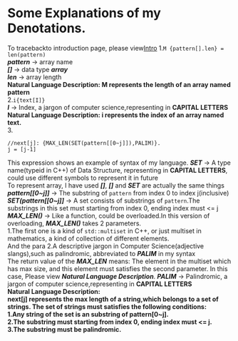  # Some Explanations of my Denotations.
  To tracebackto introduction page, please view[Intro](https://github.com/Woowuo/NewMarks/edit/main/README.md)
  1.`M {pattern[].len} = len(pattern)`<br>
    ***pattern*** -> array name<br>
    ***[]*** -> data type ***array***<br>
    ***len*** -> array length<br>
    **Natural Language Description: M represents the length of an array named pattern**<br>
  2.`i{text[I]}`<br>
    ***I*** -> Index, a jargon of computer science,representing in **CAPITAL LETTERS**<br>
    **Natural Language Description: i represents the index of an array named text.**<br>
  3. 
  ```
  //next[j]: {MAX_LEN(SET(pattern[[0~j]]),PALIM)}.
  j = [j-1]
  ```
  This expression shows an example of syntax of my language.
  ***SET*** -> A type name(typeid in C++) of Data Structure, representing in **CAPITAL LETTERS**, could use different symbols to represent it in future<br>
  To represent array, I have used ***[]***, ***[]*** and ***SET*** are actually the same things<br>
  ***pattern[[0~j]]*** -> The substring of `pattern` from index 0 to index j(inclusive)<br>
  ***SET(pattern[[0~j]]*** -> A set consists of substrings of `pattern`.The substrings in this set must starting from index 0, ending index must <= j
  ***MAX_LEN()*** -> Like a function, could be overloaded.In this version of overloading, ***MAX_LEN()*** takes 2 parameters. <br>
  1.The first one is a kind of `std::multiset` in C++, or just multiset in mathematics, a kind of collection of different elements.<br>
  And the para 
  2.A descriptive jargon in Computer Science(adjective slangs),such as palindromic, abbreviated to ***PALIM*** in my syntax<br>
  The return value of the ***MAX_LEN*** means: The element in the multiset which has max size, and this element must satisfies the second parameter.
  In this case, Please view ***Natural Language Description***.
  ***PALIM*** -> Palindromic, a jargon of computer science,representing in **CAPITAL LETTERS**<br>
  **Natural Language Description:<br> next[j] represents the max length of a string,which belongs to a set of strings. The set of strings must satisfies the following conditions:<br> 1.Any string of the set is an substring of pattern[0~j].<br>
  2.The substring must starting from index 0, ending index must <= j.<br>
  3.The substring must be palindromic.**
  
  

